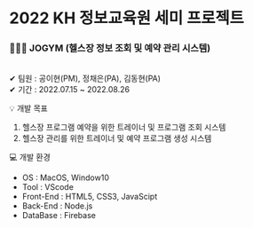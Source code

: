 # 2022 KH 정보교육원 세미 프로젝트
### 🤸🏻‍♀️ JOGYM (헬스장 정보 조회 및 예약 관리 시스템)
<br />
✔ 팀원 : 공이현(PM), 정채은(PA), 김동현(PA)
<br />
✔ 기간 : 2022.07.15 ~ 2022.08.26


💡 개발 목표
  1. 헬스장 프로그램 예약을 위한 트레이너 및 프로그램 조회 시스템
  2. 헬스장 관리를 위한 트레이너 및 예약 프로그램 생성 시스템

💻 개발 환경
  * OS : MacOS, Window10
  * Tool : VScode
  * Front-End : HTML5, CSS3, JavaScipt
  * Back-End : Node.js
  * DataBase : Firebase
